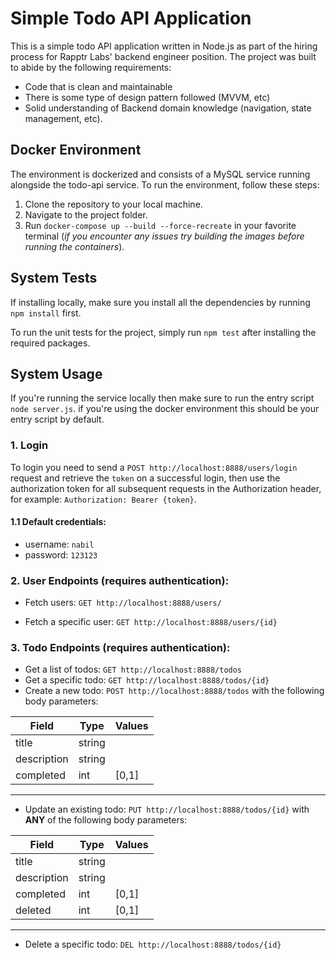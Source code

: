 # Simple Todo API Application

This is a simple todo API application written in Node.js as part of the hiring process for Rapptr Labs' backend engineer position.
The project was built to abide by the following requirements:
- Code that is clean and maintainable
- There is some type of design pattern followed (MVVM, etc)
- Solid understanding of Backend domain knowledge (navigation, state management, etc).

## Docker Environment
The environment is dockerized and consists of a MySQL service running alongside the todo-api service. To run the environment, follow these steps:
1. Clone the repository to your local machine.
2. Navigate to the project folder.
3. Run `docker-compose up --build --force-recreate` in your favorite terminal (*if you encounter any issues try building the images before running the containers*).
## System Tests

If installing locally, make sure you install all the dependencies by running `npm install` first.

To run the unit tests for the project, simply run `npm test` after installing the required packages.

## System Usage
If you're running the service locally then make sure to run the entry script `node server.js`. if you're using the docker environment this should be your entry script by default.
### 1. Login
To login you need to send a 
`POST http://localhost:8888/users/login` request and retrieve the `token` on a successful login, then use the authorization token for all subsequent requests in the Authorization header, for example:
`Authorization: Bearer {token}`.

#### 1.1 Default credentials:
- username: `nabil`
- password: `123123`



### 2. User Endpoints (requires authentication):

- Fetch users:
  `GET http://localhost:8888/users/`

- Fetch a specific user:
  `GET http://localhost:8888/users/{id}`

### 3. Todo Endpoints (requires authentication):
- Get a list of todos:
  `GET http://localhost:8888/todos`
- Get a specific todo:
  `GET http://localhost:8888/todos/{id}`
- Create a new todo:
  `POST http://localhost:8888/todos` with the following body parameters:

| Field       	| Type   	| Values 	|
|-------------	|--------	|--------	|
| title       	| string 	|        	|
| description 	| string 	|        	|
| completed   	| int    	| [0,1]  	|
-------------------------------------

- Update an existing todo:
  `PUT http://localhost:8888/todos/{id}` with **ANY** of the following body parameters:

| Field       	| Type   	| Values 	|
|-------------	|--------	|--------	|
| title       	| string 	|        	|
| description 	| string 	|        	|
| completed   	| int    	| [0,1]  	|
| deleted     	| int    	| [0,1]  	|
-------------------------------------

- Delete a specific todo:
  `DEL http://localhost:8888/todos/{id}`
